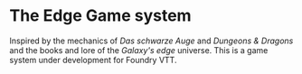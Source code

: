 # The Edge Game system

Inspired by the mechanics of *Das schwarze Auge* and *Dungeons & Dragons* and the books and lore of the *Galaxy's edge* universe.
This is a game system under development for Foundry VTT.